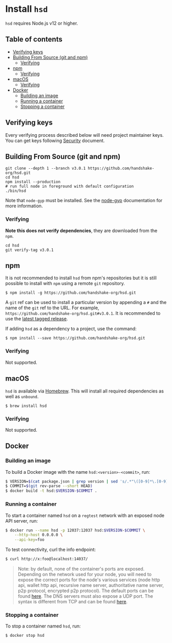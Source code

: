 Install `hsd`
=============

`hsd` requires Node.js v12 or higher.

Table of contents
-----------------

<!-- markdown-toc -i install.md -->

<!-- toc -->

- [Verifying keys](#verifying-keys)
- [Building From Source (git and npm)](#building-from-source-git-and-npm)
  * [Verifying](#verifying)
- [npm](#npm)
  * [Verifying](#verifying-1)
- [macOS](#macos)
  * [Verifying](#verifying-2)
- [Docker](#docker)
  * [Building an image](#building-an-image)
  * [Running a container](#running-a-container)
  * [Stopping a container](#stopping-a-container)

<!-- tocstop -->

## Verifying keys
  Every verifying process described below will need project maintainer
keys. You can get keys following [Security](../SECURITY.md) document.


## Building From Source (git and npm)
```
git clone --depth 1 --branch v3.0.1 https://github.com/handshake-org/hsd.git
cd hsd
npm install --production
# run full node in foreground with default configuration
./bin/hsd
```

Note that `node-gyp` must be installed. See the
[node-gyp](https://github.com/nodejs/node-gyp) documentation for more
information.

### Verifying
  **Note this does not verify dependencies**,
they are downloaded from the `npm`.
  ```
  cd hsd
  git verify-tag v3.0.1
  ```
## npm

It is not recommended to install `hsd` from npm's repositories
but it is still possible to install with `npm` using a remote
`git` repository.

```
$ npm install -g https://github.com/handshake-org/hsd.git
```

A `git` ref can be used to install a particular version by appending
a `#` and the name of the `git` ref to the URL. For example,
`https://github.com/handshake-org/hsd.git#v3.0.1`. It is recommended
to use the [latest tagged release](https://github.com/handshake-org/hsd/releases).

If adding `hsd` as a dependency to a project, use the command:

```
$ npm install --save https://github.com/handshake-org/hsd.git
```

### Verifying
  Not supported.

## macOS

`hsd` is available via [Homebrew](https://formulae.brew.sh/formula/hsd). This
will install all required dependencies as well as `unbound`.

```
$ brew install hsd
```

### Verifying
  Not supported.

## Docker
### Building an image

To build a Docker image with the name `hsd:<version>-<commit>`, run:

```bash
$ VERSION=$(cat package.json | grep version | sed 's/.*"\([0-9]*\.[0-9]*\.[0-9]*\)".*/\1/')
$ COMMIT=$(git rev-parse --short HEAD)
$ docker build -t hsd:$VERSION-$COMMIT .
```

### Running a container

To start a container named `hsd` on a `regtest` network with an exposed
node API server, run:

```bash
$ docker run --name hsd -p 12037:12037 hsd:$VERSION-$COMMIT \
    --http-host 0.0.0.0 \
    --api-key=foo
```

To test connectivity, curl the info endpoint:
```bash
$ curl http://x:foo@localhost:14037/
```

> Note: by default, none of the container's ports are exposed. Depending
on the network used for your node, you will need to expose the correct ports
for the node's various services (node http api, wallet http api, recursive
name server, authoritative name server, p2p protocol, encrypted p2p protocol).
The default ports can be found [here](https://hsd-dev.org/api-docs/#introduction). The DNS
servers must also expose a UDP port. The syntax is different from TCP and can
be found [here](https://docs.docker.com/config/containers/container-networking/#published-ports).

### Stopping a container

To stop a container named `hsd`, run:

```bash
$ docker stop hsd
```

